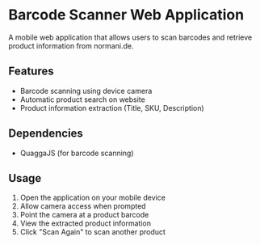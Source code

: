 # Barcode Scanner Web Application

A mobile web application that allows users to scan barcodes and retrieve product information from normani.de.

## Features

- Barcode scanning using device camera
- Automatic product search on website
- Product information extraction (Title, SKU, Description)

## Dependencies

- QuaggaJS (for barcode scanning)

## Usage

1. Open the application on your mobile device
2. Allow camera access when prompted
3. Point the camera at a product barcode
4. View the extracted product information
5. Click "Scan Again" to scan another product
